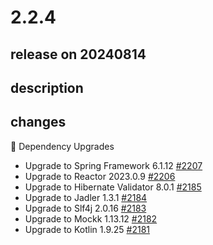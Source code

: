 # 2.2.4

## release on 20240814
## description
## changes
🔨 Dependency Upgrades

* Upgrade to Spring Framework 6.1.12 <a href="https://github.com/spring-projects/spring-hateoas/issues/2207" data-hovercard-type="issue" data-hovercard-url="/spring-projects/spring-hateoas/issues/2207/hovercard">#2207</a>
* Upgrade to Reactor 2023.0.9 <a href="https://github.com/spring-projects/spring-hateoas/issues/2206" data-hovercard-type="issue" data-hovercard-url="/spring-projects/spring-hateoas/issues/2206/hovercard">#2206</a>
* Upgrade to Hibernate Validator 8.0.1 <a href="https://github.com/spring-projects/spring-hateoas/issues/2185" data-hovercard-type="issue" data-hovercard-url="/spring-projects/spring-hateoas/issues/2185/hovercard">#2185</a>
* Upgrade to Jadler 1.3.1 <a href="https://github.com/spring-projects/spring-hateoas/issues/2184" data-hovercard-type="issue" data-hovercard-url="/spring-projects/spring-hateoas/issues/2184/hovercard">#2184</a>
* Upgrade to Slf4j 2.0.16 <a href="https://github.com/spring-projects/spring-hateoas/issues/2183" data-hovercard-type="issue" data-hovercard-url="/spring-projects/spring-hateoas/issues/2183/hovercard">#2183</a>
* Upgrade to Mockk 1.13.12 <a href="https://github.com/spring-projects/spring-hateoas/issues/2182" data-hovercard-type="issue" data-hovercard-url="/spring-projects/spring-hateoas/issues/2182/hovercard">#2182</a>
* Upgrade to Kotlin 1.9.25 <a href="https://github.com/spring-projects/spring-hateoas/issues/2181" data-hovercard-type="issue" data-hovercard-url="/spring-projects/spring-hateoas/issues/2181/hovercard">#2181</a>


